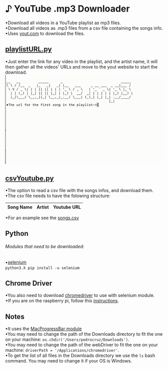 # ♪ YouTube .mp3 Downloader
•Download all videos in a YouTube playlist as  mp3 files.<br/>
•Download all videos as .mp3 files from a csv file containing the songs info.<br/>
•Uses [yout.com](https://yout.com/) to download the files.


## [playlistURL.py ](playlistURL.py)
•Just enter the link for any video in the playlist, and the artist name, it will then gather all the videos' URLs and move to the yout website to start the download.
![](https://github.com/Pedro4064/DownloadSongs/blob/master/My-Movie-20.gif?raw=true)

## [csvYoutube.py](csvYoutube.py)
•The option to read a csv file with the songs infos, and download them.<br/>
•The csv file needs to have the folowing structure:

|Song Name|Artist|Youtube URL|
|---------|------|-----------|

*For an example see the [songs.csv](songs.csv)



## Python
###### Modules that need to be downloaded:<br/>

•[selenium](https://pypi.org/project/selenium/)<br/>
`python3.X pip install -u selenium`
## Chrome Driver

  •You also need to download [chromedriver](http://chromedriver.chromium.org/downloads) to use with selenium module.<br/> 
  *If you are on the raspberry pi, follow this [instructions](https://www.reddit.com/r/selenium/comments/7341wt/success_how_to_run_selenium_chrome_webdriver_on/). <br/>

## Notes
•It uses the [MacProgressBar module](https://github.com/Pedro4064/MacProgressBar)<br/>
•You may need to change the path of the Downloads directory to fit the one on your machine: `os.chdir('/Users/pedrocruz/Downloads')`.<br/>
•You may need to change the path of the webDriver  to fit the one on your machine: `driverPath = '/Applications/chromedriver'`.<br/>
•To get the list of all files in the Downloads directory we use the `ls` bash command. You may need to change it if your OS is Windows.